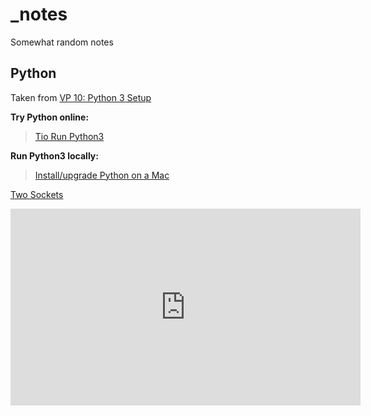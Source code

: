# _notes
Somewhat random notes

## Python
Taken from [VP 10: Python 3 Setup](https://samsclass.info/124/proj14/VP10.htm)

**Try Python online:**
> [Tio Run Python3](https://tio.run/#python3)

**Run Python3 locally:**
> [Install/upgrade Python on a Mac](https://www.maketecheasier.com/using-python-3-on-mac/)

[Two Sockets](https://youtu.be/xQS9LmM1LWM)

<iframe width="560" height="315" src="https://www.youtube.com/embed/xQS9LmM1LWM" title="YouTube video player" frameborder="0" allow="accelerometer; autoplay; clipboard-write; encrypted-media; gyroscope; picture-in-picture" allowfullscreen></iframe>
